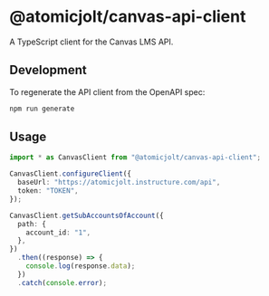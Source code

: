 # @atomicjolt/canvas-api-client

A TypeScript client for the Canvas LMS API.

## Development

To regenerate the API client from the OpenAPI spec:

```bash
npm run generate
```

## Usage

```typescript
import * as CanvasClient from "@atomicjolt/canvas-api-client";

CanvasClient.configureClient({
  baseUrl: "https://atomicjolt.instructure.com/api",
  token: "TOKEN",
});

CanvasClient.getSubAccountsOfAccount({
  path: {
    account_id: "1",
  },
})
  .then((response) => {
    console.log(response.data);
  })
  .catch(console.error);
```
